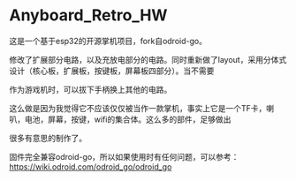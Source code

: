 # Anyboard_Retro_HW

这是一个基于esp32的开源掌机项目，fork自odroid-go。

修改了扩展部分电路，以及充放电部分的电路。同时重新做了layout，采用分体式设计（核心板，扩展板，按键板，屏幕板四部分）。当不需要

作为游戏机时，可以拔下手柄换上其他的电路。

这么做是因为我觉得它不应该仅仅被当作一款掌机，事实上它是一个TF卡，喇叭，电池，屏幕，按键，wifi的集合体。这么多的部件，足够做出

很多有意思的制作了。

固件完全兼容odroid-go，所以如果使用时有任何问题，可以参考：
https://wiki.odroid.com/odroid_go/odroid_go
